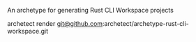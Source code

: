 An archetype for generating Rust CLI Workspace projects

archetect render git@github.com:archetect/archetype-rust-cli-workspace.git

